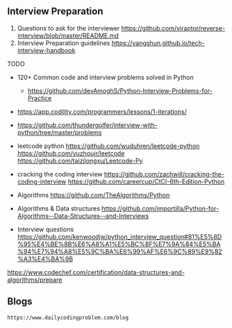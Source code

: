 ## Interview Preparation

1. Questions to ask for the interviewer
   https://github.com/viraptor/reverse-interview/blob/master/README.md
2. Interview Preparation guidelines
   https://yangshun.github.io/tech-interview-handbook

TODO

- 120+ Common code and interview problems solved in Python

  - https://github.com/devAmoghS/Python-Interview-Problems-for-Practice

- https://app.codility.com/programmers/lessons/1-iterations/

- https://github.com/thundergolfer/interview-with-python/tree/master/problems
- leetcode python
  https://github.com/wuduhren/leetcode-python
  https://github.com/yuzhoujr/leetcode
  https://github.com/taizilongxu/Leetcode-Py

- cracking the coding interview
  https://github.com/zachwill/cracking-the-coding-interview
  https://github.com/careercup/CtCI-6th-Edition-Python

- Algorithms
  https://github.com/TheAlgorithms/Python
- Algorithms & Data structures
  https://github.com/jmportilla/Python-for-Algorithms--Data-Structures--and-Interviews
- Interview questions
  https://github.com/kenwoodjw/python_interview_question#81%E5%8D%95%E4%BE%8B%E6%A8%A1%E5%BC%8F%E7%9A%84%E5%BA%94%E7%94%A8%E5%9C%BA%E6%99%AF%E6%9C%89%E9%82%A3%E4%BA%9B

https://www.codechef.com/certification/data-structures-and-algorithms/prepare

## Blogs

    https://www.dailycodingproblem.com/blog
